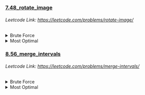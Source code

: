 ### [7.48_rotate_image](https://github.com/shamli1997/sde_sheet_180_problems/blob/main/sde_sheet_180_problems/Day_2_Array_Matrix/7.48_rotate_image.py)
###### Leetcode Link: https://leetcode.com/problems/rotate-image/
<details><summary>Brute Force</summary>


##### TC: O (N ^ 2)  to linearly iterate and put it into some other matrix.
##### SC: O (N ^ 2) to copy it into some other matrix.

1. Take another dummy matrix of n*n, and then take the first row of the matrix and put it in the last column of the dummy matrix.
2. take the second row of the matrix, and put it in the second last column of the matrix and so.
</details>

<details><summary>Most Optimal</summary>

##### TC: O(N ^ 2)
##### SC: O(1)
 1. By observation, we see that the first column of the original matrix is the reverse of the first row of the rotated matrix, so that’s why we transpose the matrix and then reverse each row, and since we are making changes in the matrix itself space complexity gets reduced to O(1).
 2. Transpose of the matrix. (transposing means changing columns to rows and rows to columns)
 3. Reverse each row of the matrix.

</details>

### [8.56_merge_intervals](https://github.com/shamli1997/sde_sheet_180_problems/blob/main/sde_sheet_180_problems/Day_2_Array_Matrix/8.56_merge_intervals.py)
###### Leetcode Link: https://leetcode.com/problems/merge-intervals/
<details><summary>Brute Force</summary>


##### TC:   O(NlogN)+O(N*N). O(NlogN) for sorting the array, and O(N*N) because we are checking to the right for each index which is a nested loop.
##### SC: O(N), as we are using a separate data structure.

1. First check whether the array is sorted or not.If not sort the array.
2. Now linearly iterate over the array and then check for all of its next intervals whether they are overlapping with the interval at the current index. 
3. Take a new data structure and insert the overlapped interval. 
4. If while iterating if the interval lies in the interval present in the data structure simply continue and move to the next interval.
</details>

<details><summary>Most Optimal</summary>

##### TC: O(NlogN) + O(N). O(NlogN) for sorting and O(N) for traversing through the array.
##### SC: O(N) to return the answer of the merged intervals.
 1. Linearly iterate over the array if the data structure is empty insert the interval in the data structure.2. If the last element in the data structure overlaps with the current interval we merge the intervals by updating the last element in the data structure.
 3. and if the current interval does not overlap with the last element in the data structure simply insert it into the data structure.

</details>